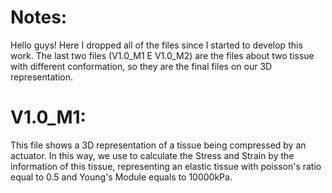 # Notes:

Hello guys! Here I dropped all of the files since I started to develop this work. The last two files (V1.0_M1 E V1.0_M2) are the files about two tissue with different conformation, so they are the final files on our 3D representation. 

# V1.0_M1:

This file shows a 3D representation of a tissue being compressed by an actuator. In this way, we use to calculate the Stress and Strain by the information of this tissue, representing an elastic tissue with poisson's ratio equal to 0.5 and Young's Module equals to 10000kPa. 
